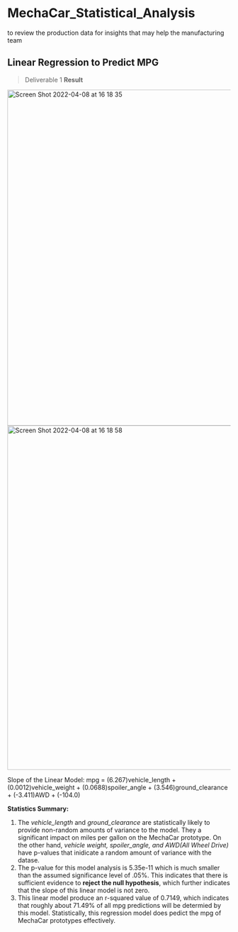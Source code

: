 # MechaCar_Statistical_Analysis
to review the production data for insights that may help the manufacturing team

## Linear Regression to Predict MPG
> Deliverable 1
**Result**
<img width="757" alt="Screen Shot 2022-04-08 at 16 18 35" src="https://user-images.githubusercontent.com/95068439/162524298-91e0e066-59bb-4a61-9942-698d1bf476e7.png">

<img width="776" alt="Screen Shot 2022-04-08 at 16 18 58" src="https://user-images.githubusercontent.com/95068439/162524421-9ff93bdd-e6d8-49a6-a20e-340a0faaf7bd.png">

Slope of the Linear Model: 
mpg = (6.267)vehicle_length + (0.0012)vehicle_weight + (0.0688)spoiler_angle + (3.546)ground_clearance + (-3.411)AWD + (-104.0)

**Statistics Summary:** 
1. The *vehicle_length* and *ground_clearance* are statistically likely to provide non-random amounts of variance to the model. They a significant impact on miles per gallon on the MechaCar prototype. On the other hand, *vehicle weight, spoiler_angle, and AWD(All Wheel Drive)* have p-values that inidicate a random amount of variance with the datase. 
2. The p-value for this model analysis is 5.35e-11 which is much smaller than the assumed significance level of .05%. This indicates that there is sufficient evidence to **reject the null hypothesis**, which further indicates that the slope of this linear model is not zero. 
3. This linear model produce an r-squared value of 0.7149, which indicates that roughly about 71.49% of all mpg predictions will be determied by this model. Statistically, this regression model does pedict the mpg of MechaCar prototypes effectively. 
